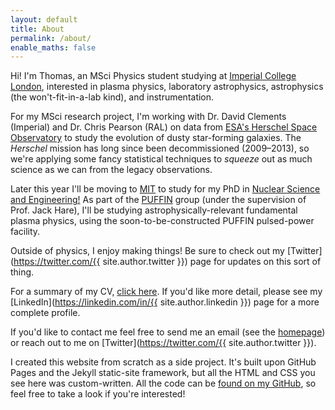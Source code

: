```yaml
---
layout: default
title: About
permalink: /about/
enable_maths: false
---
```


Hi! I'm Thomas, an MSci Physics student studying at [Imperial College London](https://imperial.ac.uk/), interested in plasma physics, laboratory astrophysics, astrophysics (the won't-fit-in-a-lab kind), and instrumentation.

For my MSci research project, I'm working with Dr. David Clements (Imperial) and Dr. Chris Pearson (RAL) on data from [ESA's Herschel Space Observatory](https://www.cosmos.esa.int/web/herschel/home) to study the evolution of dusty star-forming galaxies. The *Herschel* mission has long since been decommissioned (2009&ndash;2013), so we're applying some fancy statistical techniques to *squeeze* out as much science as we can from the legacy observations.

Later this year I'll be moving to [MIT](https://www.mit.edu/) to study for my PhD in [Nuclear Science and Engineering!](http://web.mit.edu/nse/) As part of the [PUFFIN](https://puffin.mit.edu) group (under the supervision of Prof. Jack Hare), I'll be studying astrophysically-relevant fundamental plasma physics, using the soon-to-be-constructed PUFFIN pulsed-power facility.

Outside of physics, I enjoy making things! Be sure to check out my [Twitter](https://twitter.com/{{ site.author.twitter }}) page for updates on this sort of thing.

For a summary of my CV, [click here](/cv). If you'd like more detail, please see my [LinkedIn](https://linkedin.com/in/{{ site.author.linkedin }}) page for a more complete profile.

If you'd like to contact me feel free to send me an email (see the [homepage](/)) or reach out to me on [Twitter](https://twitter.com/{{ site.author.twitter }}).

<div class="endnote">
I created this website from scratch as a side project. It's built upon GitHub Pages and the Jekyll static-site framework, but all the HTML and CSS you see here was custom-written. All the code can be <a href="https://github.com/{{ site.author.github }}/{{ site.author.github }}.github.io">found on my GitHub</a>, so feel free to take a look if you're interested!
</div>